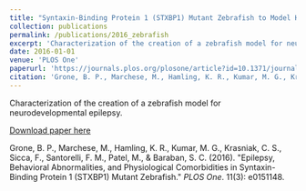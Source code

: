 ```yaml
---
title: "Syntaxin-Binding Protein 1 (STXBP1) Mutant Zebrafish to Model Human Neurodevelopmental Disease."
collection: publications
permalink: /publications/2016_zebrafish
excerpt: 'Characterization of the creation of a zebrafish model for neurodevelopmental epilepsy'
date: 2016-01-01
venue: 'PLOS One'
paperurl: 'https://journals.plos.org/plosone/article?id=10.1371/journal.pone.0151148'
citation: 'Grone, B. P., Marchese, M., Hamling, K. R., Kumar, M. G., Krasniak, C. S., Sicca, F., Santorelli, F. M., Patel, M., & Baraban, S. C. (2016). &quot;Epilepsy, Behavioral Abnormalities, and Physiological Comorbidities in Syntaxin-Binding Protein 1 (STXBP1) Mutant Zebrafish.&quot; <i>PLOS One</i>. 11(3): e0151148.'
---
```

Characterization of the creation of a zebrafish model for neurodevelopmental epilepsy.

[Download paper here](http://cskrasniak.github.io/files/STXBP1.pdf)

Grone, B. P., Marchese, M., Hamling, K. R., Kumar, M. G., Krasniak, C. S., Sicca, F., Santorelli, F. M., Patel, M., & Baraban, S. C. (2016). "Epilepsy, Behavioral Abnormalities, and Physiological Comorbidities in Syntaxin-Binding Protein 1 (STXBP1) Mutant Zebrafish." <i>PLOS One</i>. 11(3): e0151148.